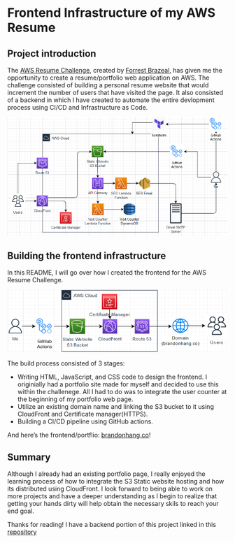 # Frontend Infrastructure of my AWS Resume
## Project introduction

The [AWS Resume Challenge](https://cloudresumechallenge.dev/docs/the-challenge/aws/), created by [Forrest Brazeal](https://www.linkedin.com/in/forrestbrazeal), has given me the opportunity to create a resume/portfolio web application on AWS. The challenge consisted of building a personal resume website that would increment the number of users that have visited the page. It also consisted of a backend in which I have created to automate the entire devlopment process using CI/CD and Infrastructure as Code.

![Complete architecture diagram](README_IMGs/architecture.png)

## Building the frontend infrastructure

In this README, I will go over how I created the frontend for the AWS Resume Challenge.

![Frontend infrastructure](README_IMGs/frontend-architecture.png)

The build process consisted of 3 stages:

* Writing HTML, JavaScript, and CSS code to design the frontend. I originially had a portfolio site made for myself and decided to use this within the challenege. All I had to do was to integrate the user counter at the beginning of my portfolio web page.
* Utilize an existing domain name and linking the S3 bucket to it using CloudFront and Certificate manager(HTTPS).
* Building a CI/CD pipeline using GitHub actions.

And here’s the frontend/portflio: [brandonhang.co](https://brandonhang.co)!

## Summary

Although I already had an existing portfolio page, I really enjoyed the learning process of how to integrate the S3 Static website hosting and how its distributed using CloudFront. I look forward to being able to work on more projects and have a deeper understanding as I begin to realize that getting your hands dirty will help obtain the necessary skils to reach your end goal.

Thanks for reading! I have a backend portion of this project linked in this [repository](https://github.com/Brandhang34/crc-backend)

